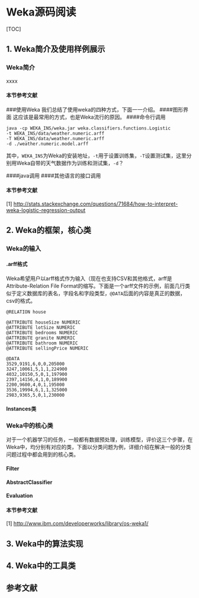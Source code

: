 # Weka源码阅读
[TOC]

## 1. Weka简介及使用样例展示
### Weka简介
xxxx
#### 本节参考文献


###使用Weka
我们总结了使用weka的四种方式，下面一一介绍。
####图形界面
这应该是最常用的方式，也是Weka流行的原因。
####命令行调用

```
java -cp WEKA_INS/weka.jar weka.classifiers.functions.Logistic 
-t WEKA_INS/data/weather.numeric.arff 
-T WEKA_INS/data/weather.numeric.arff 
-d ./weather.numeric.model.arff
```
其中，`WEKA_INS`为Weka的安装地址，`-t`用于设置训练集，`-T`设置测试集，这里分别用Weka自带的天气数据作为训练和测试集，`-d`？


####java调用
####其他语言的接口调用

#### 本节参考文献
[1] http://stats.stackexchange.com/questions/71684/how-to-interpret-weka-logistic-regression-output


## 2. Weka的框架，核心类
### Weka的输入
#### .arff格式
Weka希望用户以arff格式作为输入（现在也支持CSV和其他格式，arff是Attribute-Relation File Format的缩写。下面是一个arff文件的示例，前面几行类似于定义数据库的表名，字段名和字段类型，`@DATA`后面的内容是真正的数据，csv的格式。

```
@RELATION house

@ATTRIBUTE houseSize NUMERIC
@ATTRIBUTE lotSize NUMERIC
@ATTRIBUTE bedrooms NUMERIC
@ATTRIBUTE granite NUMERIC
@ATTRIBUTE bathroom NUMERIC
@ATTRIBUTE sellingPrice NUMERIC

@DATA
3529,9191,6,0,0,205000 
3247,10061,5,1,1,224900 
4032,10150,5,0,1,197900 
2397,14156,4,1,0,189900 
2200,9600,4,0,1,195000 
3536,19994,6,1,1,325000 
2983,9365,5,0,1,230000
```
#### Instances类

### Weka中的核心类
对于一个机器学习的任务，一般都有数据预处理，训练模型，评价这三个步骤，在Weka中，均分别有对应的类，下面以分类问题为例，详细介绍在解决一般的分类问题过程中都会用到的核心类。
#### Filter
#### AbstractClassifier

#### Evaluation

#### 本节参考文献
[1] http://www.ibm.com/developerworks/library/os-weka1/




## 3. Weka中的算法实现


## 4. Weka中的工具类


## 参考文献
